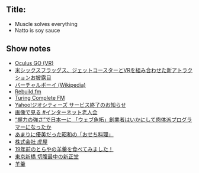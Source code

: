 ## Title: 
- Muscle solves everything
- Natto is soy sauce 

## Show notes
- [Oculus GO (VR)](https://www.oculus.com/go/)
- [米シックスフラッグス、ジェットコースターとVRを組み合わせた新アトラクションお披露目](http://ar-bito.com/2017/04/06/%E7%B1%B3%E3%82%B7%E3%83%83%E3%82%AF%E3%82%B9%E3%83%95%E3%83%A9%E3%83%83%E3%82%B0%E3%82%B9%E3%80%81%E3%82%B8%E3%82%A7%E3%83%83%E3%83%88%E3%82%B3%E3%83%BC%E3%82%B9%E3%82%BF%E3%83%BC%E3%81%A8vr%E3%82%92/)
- [バーチャルボーイ (Wikipedia)](https://ja.wikipedia.org/wiki/%E3%83%90%E3%83%BC%E3%83%81%E3%83%A3%E3%83%AB%E3%83%9C%E3%83%BC%E3%82%A4)
- [Rebuild.fm](http://rebuild.fm)
- [Turing Complete FM](https://turingcomplete.fm/)
- [Yahoo!ジオシティーズ サービス終了のお知らせ](https://info-geocities.yahoo.co.jp/close/index.html)
- [画像で見る #インターネット老人会](https://togetter.com/li/840220)
- [“握力の強さ”で日本一に 「ウェブ魚拓」創業者はいかにして肉体派プログラマーになったか](https://orcarl.com/gyotaku2/)
- [あまりに優美だった昭和の「おせち料理」](https://myjitsu.jp/archives/39953)
- [株式会社 虎屋](https://www.toraya-group.co.jp/)
- [19年前のとらやの羊羹を食べてみました！](https://blog-mareeba.com/2018/04/21/yo-kan/)
- [東京新橋 切腹最中の新正堂](http://www.shinshodoh.co.jp/)
- [羊羹](https://ja.wikipedia.org/wiki/%E7%BE%8A%E7%BE%B9)
